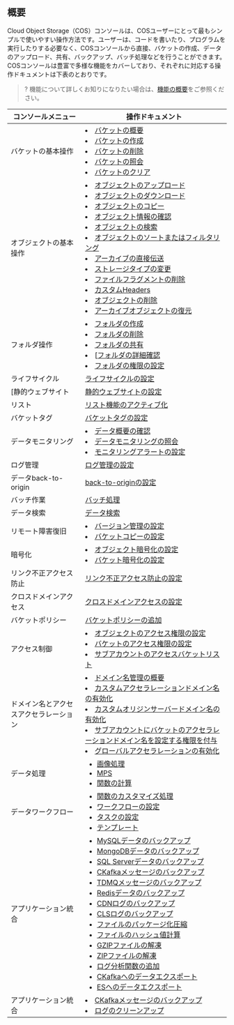 ## 概要

Cloud Object Storage（COS）コンソールは、COSユーザーにとって最もシンプルで使いやすい操作方法です。ユーザーは、コードを書いたり、プログラムを実行したりする必要なく、COSコンソールから直接、バケットの作成、データのアップロード、共有、バックアップ、バッチ処理などを行うことができます。COSコンソールは豊富で多様な機能をカバーしており、それぞれに対応する操作ドキュメントは下表のとおりです。

>? 機能について詳しくお知りになりたい場合は、[機能の概要](https://intl.cloud.tencent.com/document/product/436/8186)をご参照ください。


| コンソールメニュー   | 操作ドキュメント        |
| ------------ | ---------------- |
| バケットの基本操作   | <li>[バケットの概要](https://intl.cloud.tencent.com/document/product/436/38493)<br><li>[バケットの作成](https://intl.cloud.tencent.com/document/product/436/13309)<br><li>[バケットの削除](https://intl.cloud.tencent.com/document/product/436/30361)<br><li>[バケットの照会](https://intl.cloud.tencent.com/document/product/436/32018)<br><li>[バケットのクリア](https://intl.cloud.tencent.com/document/product/436/30926)     |
| オブジェクトの基本操作     | <li>[オブジェクトのアップロード](https://intl.cloud.tencent.com/document/product/436/13321)<br><li>[オブジェクトのダウンロード](https://intl.cloud.tencent.com/document/product/436/13322)<br><li>[オブジェクトのコピー](https://intl.cloud.tencent.com/document/product/436/33456)<br><li>[オブジェクト情報の確認](https://intl.cloud.tencent.com/document/product/436/13326)<br><li>[オブジェクトの検索](https://intl.cloud.tencent.com/document/product/436/13325)<br><li>[オブジェクトのソートまたはフィルタリング](https://intl.cloud.tencent.com/document/product/436/39566)<br><li>[アーカイブの直接伝送](https://intl.cloud.tencent.com/document/product/436/30933)<br><li>[ストレージタイプの変更](https://intl.cloud.tencent.com/document/product/436/30930)<br><li>[ファイルフラグメントの削除](https://intl.cloud.tencent.com/document/product/436/31632)<br><li>[カスタムHeaders](https://intl.cloud.tencent.com/document/product/436/13361)<br><li>[オブジェクトの削除](https://intl.cloud.tencent.com/document/product/436/13323)<br><li>[アーカイブオブジェクトの復元](https://intl.cloud.tencent.com/document/product/436/30961)     |
| フォルダ操作   | <li>[フォルダの作成](https://intl.cloud.tencent.com/document/product/436/13329)<br><li>[フォルダの削除](https://intl.cloud.tencent.com/document/product/436/13330)<br><li>[フォルダの共有](https://intl.cloud.tencent.com/document/product/436/42387)<br><li>[[フォルダの詳細確認](https://intl.cloud.tencent.com/document/product/436/31633)<br><li>[フォルダの権限の設定](https://intl.cloud.tencent.com/document/product/436/35261)   |
| ライフサイクル     | [ライフサイクルの設定](https://intl.cloud.tencent.com/document/product/436/14605)   |
| [静的ウェブサイト     | [静的ウェブサイトの設定](https://intl.cloud.tencent.com/document/product/436/14984)  |
| リスト         | [リスト機能のアクティブ化](https://intl.cloud.tencent.com/document/product/436/30624)  |
| バケットタグ   | [バケットタグの設定](https://intl.cloud.tencent.com/document/product/436/30928)   |
| データモニタリング         | <li>[データ概要の確認](https://intl.cloud.tencent.com/document/product/436/36542) <br><li>[データモニタリングの照会](https://intl.cloud.tencent.com/document/product/436/31634)<br><li>[モニタリングアラートの設定](https://intl.cloud.tencent.com/document/product/436/39104)|
|ログ管理|[ログ管理の設定](https://intl.cloud.tencent.com/document/product/436/17040)   |
| データback-to-origin     | [back-to-originの設定](https://intl.cloud.tencent.com/document/product/436/31508) |
| バッチ作業 | [バッチ処理](https://intl.cloud.tencent.com/document/product/436/32956)  |
| データ検索     | [データ検索](https://intl.cloud.tencent.com/document/product/436/32538) |
| リモート障害復旧       | <li>[バージョン管理の設定](https://intl.cloud.tencent.com/document/product/436/19881) <br><li>[バケットコピーの設定](https://intl.cloud.tencent.com/document/product/436/19235) |
| 暗号化         | <li>[オブジェクト暗号化の設定](https://intl.cloud.tencent.com/document/product/436/30929) <br><li>[バケット暗号化の設定](https://intl.cloud.tencent.com/document/product/436/33455) |
| リンク不正アクセス防止       | [リンク不正アクセス防止の設定](https://intl.cloud.tencent.com/document/product/436/13319) |
| クロスドメインアクセス     | [クロスドメインアクセスの設定](https://intl.cloud.tencent.com/document/product/436/13318)  |
| バケットポリシー   | [バケットポリシーの追加](https://intl.cloud.tencent.com/document/product/436/30927)   |
| アクセス制御     | <li>[オブジェクトのアクセス権限の設定](https://intl.cloud.tencent.com/document/product/436/13327)<br><li>[バケットのアクセス権限の設定](https://intl.cloud.tencent.com/document/product/436/13315)<br><li>[サブアカウントのアクセスバケットリスト](https://intl.cloud.tencent.com/document/product/436/17061)          |
| ドメイン名とアクセスアクセラレーション     | <li>[ドメイン名管理の概要](https://intl.cloud.tencent.com/document/product/436/18424)<br><li>[カスタムアクセラレーションドメイン名の有効化](https://intl.cloud.tencent.com/document/product/436/31506)<br><li>[カスタムオリジンサーバードメイン名の有効化](https://intl.cloud.tencent.com/document/product/436/31507)<br><li>[サブアカウントにバケットのアクセラレーションドメイン名を設定する権限を付与](https://intl.cloud.tencent.com/document/product/436/31712)<br><li>[グローバルアクセラレーションの有効化](https://intl.cloud.tencent.com/document/product/436/33406)  |
| データ処理       |  <ul  style="margin: 0;"><li>[画像処理](https://www.tencentcloud.com/zh/document/product/436/38720)</li><li>[MPS](https://www.tencentcloud.com/zh/document/product/436/46274)</li><li>[関数の計算](https://www.tencentcloud.com/zh/document/product/436/38137)</li></ul>   |
|データワークフロー|   <ul  style="margin: 0;"><li>[関数のカスタマイズ処理](https://intl.cloud.tencent.com/document/product/436/46407)</li><li>[ワークフローの設定](https://intl.cloud.tencent.com/document/product/436/46408)</li><li>[タスクの設定](https://intl.cloud.tencent.com/document/product/436/46409)</li><li>[テンプレート](https://www.tencentcloud.com/document/product/436/46411)</li></ul>    |
|   アプリケーション統合  |    <ul  style="margin: 0;"><li>[MySQLデータのバックアップ](https://intl.cloud.tencent.com/document/product/436/41112)</li><li>[MongoDBデータのバックアップ](https://intl.cloud.tencent.com/document/product/436/41111)</li><li>[SQL Serverデータのバックアップ](https://intl.cloud.tencent.com/document/product/436/41166)</li><li>[CKafkaメッセージのバックアップ](https://intl.cloud.tencent.com/document/product/436/39926)</li><li>[TDMQメッセージのバックアップ](https://intl.cloud.tencent.com/document/product/436/40541)</li><li>[Redisデータのバックアップ](https://intl.cloud.tencent.com/document/product/436/41621)</li><li>[CDNログのバックアップ](https://intl.cloud.tencent.com/document/product/436/40485)</li><li>[CLSログのバックアップ](https://intl.cloud.tencent.com/document/product/436/41071)</li><li>[ファイルのパッケージ化圧縮](https://intl.cloud.tencent.com/document/product/436/41625)</li><li>[ファイルのハッシュ値計算](https://intl.cloud.tencent.com/document/product/436/42534)</li><li>[GZIPファイルの解凍](https://www.tencentcloud.com/zh/document/product/436/46201)</li><li>[ZIPファイルの解凍](https://www.tencentcloud.com/zh/document/product/436/45162)</li><li>[ログ分析関数の追加](https://intl.cloud.tencent.com/document/product/436/45569)</li><li>[CKafkaへのデータエクスポート](https://intl.cloud.tencent.com/document/product/436/49156)</li><li>[ESへのデータエクスポート](https://intl.cloud.tencent.com/document/product/436/49157)</li></ul>  |
|   アプリケーション統合  |   <li>[CKafkaメッセージのバックアップ](https://intl.cloud.tencent.com/document/product/436/39926)<br><li>[ログのクリーンアップ](https://intl.cloud.tencent.com/document/product/436/39925)    |

